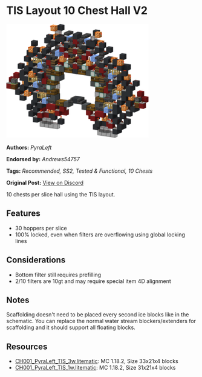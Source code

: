 # TIS Layout 10 Chest Hall V2
<img alt="TIS_1w.png" src="images/TIS_1w.png?raw=1" height="300px">

**Authors:** *PyraLeft*

**Endorsed by:** *Andrews54757*

**Tags:** *Recommended, SS2, Tested & Functional, 10 Chests*

**Original Post:** [View on Discord](https://discord.com/channels/1375556143186837695/1388178332037939220)

10 chests per slice hall using the TIS layout.

## Features
- 30 hoppers per slice
- 100% locked, even when filters are overflowing using global locking lines

## Considerations
- Bottom filter still requires prefilling
- 2/10 filters are 10gt and may require special item 4D alignment

## Notes
Scaffolding doesn't need to be placed every second ice blocks like in the schematic. You can replace the normal water stream blockers/extenders for scaffolding and it should support all floating blocks.

## Resources
- [CH001_PyraLeft_TIS_3w.litematic](attachments/CH001_PyraLeft_TIS_3w.litematic): MC 1.18.2, Size 33x21x4 blocks
- [CH001_PyraLeft_TIS_1w.litematic](attachments/CH001_PyraLeft_TIS_1w.litematic): MC 1.18.2, Size 31x21x4 blocks
